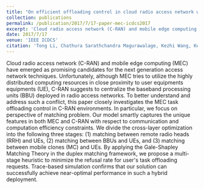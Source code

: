 ```yaml
---
title: "On efficient offloading control in cloud radio access network with mobile edge computing"
collection: publications
permalink: /publication/2017/7/17-paper-mec-icdcs2017
excerpt: 'Cloud radio access network (C-RAN) and mobile edge computing (MEC) have emerged as promising candidates for the next generation access network techniques. Unfortunately, although MEC tries to utilize the highly distributed computing resources in close proximity to user equipments equipments (UE), C-RAN suggests to centralize the baseband processing units (BBU) deployed in radio access networks. To better understand and address such a conflict, this paper closely investigates the MEC task offloading control in C-RAN environments. In particular, we focus on perspective of matching problem. Our model smartly captures the unique features in both MEC and C-RAN with respect to communication and computation efficiency constraints. We divide the cross-layer optimization into the following three stages: (1) matching between remote radio heads (RRH) and UEs, (2) matching between BBUs and UEs, and (3) matching between mobile clones (MC) and UEs. By applying the Gale-Shapley Matching Theory in the duplex matching framework, we propose a multi-stage heuristic to minimize the refusal rate for user&apos;s task offloading requests. Trace-based simulation confirms that our solution can successfully achieve near-optimal performance in such a hybrid deployment.'
date: 2017/7/17
venue: 'IEEE ICDCS'
citation: 'Tong Li, Chathura Sarathchandra Magurawalage, Kezhi Wang, Ke Xu, Kun Yang, Haiyang Wang. &quot;On efficient offloading control in cloud radio access network with mobile edge computing&quot;. IEEE International Conference on Distributed Computing Systems (ICDCS), pp. 2258-2263, 2017. '
---
```

Cloud radio access network (C-RAN) and mobile edge computing (MEC) have emerged as promising candidates for the next generation access network techniques. Unfortunately, although MEC tries to utilize the highly distributed computing resources in close proximity to user equipments equipments (UE), C-RAN suggests to centralize the baseband processing units (BBU) deployed in radio access networks. To better understand and address such a conflict, this paper closely investigates the MEC task offloading control in C-RAN environments. In particular, we focus on perspective of matching problem. Our model smartly captures the unique features in both MEC and C-RAN with respect to communication and computation efficiency constraints. We divide the cross-layer optimization into the following three stages: (1) matching between remote radio heads (RRH) and UEs, (2) matching between BBUs and UEs, and (3) matching between mobile clones (MC) and UEs. By applying the Gale-Shapley Matching Theory in the duplex matching framework, we propose a multi-stage heuristic to minimize the refusal rate for user&apos;s task offloading requests. Trace-based simulation confirms that our solution can successfully achieve near-optimal performance in such a hybrid deployment.
